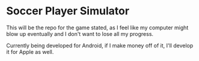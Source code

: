 # Soccer Player Simulator
This will be the repo for the game stated, as I feel like my computer might blow up eventually and I don't want to lose all my progress.

Currently being developed for Android, if I make money off of it, I'll develop it for Apple as well.
